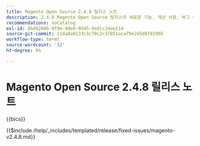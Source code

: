 ```yaml
---
title: Magento Open Source 2.4.8 릴리스 노트
description: 2.4.8 Magento Open Source 릴리스의 새로운 기능, 개선 사항, 버그 수정 및 알려진 문제에 대해 알아봅니다.
recommendations: noCatalog
exl-id: dbd92086-9f9e-48e0-9d45-9a91c24ee514
source-git-commit: 21da8a0133c3c70c2c37851aca79e2d5d8f82905
workflow-type: tm+mt
source-wordcount: '32'
ht-degree: 0%

---
```


# Magento Open Source 2.4.8 릴리스 노트

{{bics}}

{{$include /help/_includes/templated/release/fixed-issues/magento-v2.4.8.md}}
